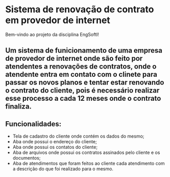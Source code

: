  # Sistema de renovação de contrato em provedor de internet
 
 Bem-vindo ao projeto da disciplina EngSoftI!
 
## Um sistema de funicionamento de uma empresa de provedor de internet onde são feito por atendentes a renovações de contratos, onde o atendente entra em contato com o clinete para passar os novos planos e tentar estar renovando o contrato do cliente, pois é necessário realizar esse processo a cada 12 meses onde o contrato finaliza.

## Funcionalidades:
- Tela de cadastro do cliente onde contém os dados do mesmo;
- Aba onde possui o endereço do cliente;
- Aba onde possui os contatos do cliente;
- Aba de arquivos onde possui os contratos assinados pelo cliente e os documentos;
- Aba de atendimentos que foram feitos ao cliente cada atendimento com a descrição do que foi realizado para o mesmo.

  

  
